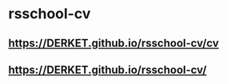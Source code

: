 # rsschool-cv

## https://DERKET.github.io/rsschool-cv/cv

## https://DERKET.github.io/rsschool-cv/
